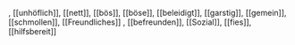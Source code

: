 , [[unhöflich]], [[nett]], [[bös]], [[böse]], [[beleidigt]], [[garstig]], [[gemein]], [[schmollen]], [[Freundliches]]
, [[befreunden]], [[Sozial]], [[fies]], [[hilfsbereit]]